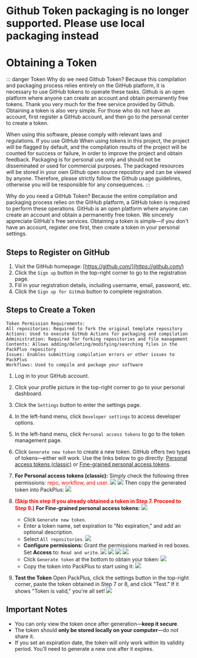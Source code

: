 # Github Token packaging is no longer supported. Please use local packaging instead

# Obtaining a Token

::: danger Token
Why do we need Github Token? Because this compilation and packaging process relies entirely on the GitHub platform, it is necessary to use GitHub tokens to operate these tasks. Github is an open platform where anyone can create an account and obtain permanently free tokens. Thank you very much for the free service provided by Github. Obtaining a token is also very simple. For those who do not have an account, first register a GitHub account, and then go to the personal center to create a token.

When using this software, please comply with relevant laws and regulations. If you use GitHub
When using tokens in this project, the project will be flagged by default, and the compilation results of the project will be counted for success or failure, in order to improve the project and obtain feedback. Packaging is for personal use only and should not be disseminated or used for commercial purposes. The packaged resources will be stored in your own Github open source repository and can be viewed by anyone. Therefore, please strictly follow the Github usage guidelines, otherwise you will be responsible for any consequences.
:::

Why do you need a GitHub Token? Because the entire compilation and packaging process relies on the GitHub platform, a GitHub token is required to perform these operations. GitHub is an open platform where anyone can create an account and obtain a permanently free token. We sincerely appreciate GitHub's free services. Obtaining a token is simple—if you don't have an account, register one first, then create a token in your personal settings.

## Steps to Register on GitHub

1. Visit the GitHub homepage: [https://github.com/](https://github.com/)
2. Click the `Sign up` button in the top-right corner to go to the registration page.
3. Fill in your registration details, including username, email, password, etc.
4. Click the `Sign up for GitHub` button to complete registration.

## Steps to Create a Token

```
Token Permission Requirements:
All repositories: Required to fork the original template repository
Actions: Used to execute GitHub Actions for packaging and compilation
Administration: Required for forking repositories and file management
Contents: Allows adding/deleting/modifying/searching files in the PackPlus repository
Issues: Enables submitting compilation errors or other issues to PackPlus
Workflows: Used to compile and package your software
```

1. Log in to your GitHub account.
2. Click your profile picture in the top-right corner to go to your personal dashboard.
3. Click the `Settings` button to enter the settings page.
4. In the left-hand menu, click `Developer settings` to access developer options.
5. In the left-hand menu, click `Personal access tokens` to go to the token management page.
6. Click `Generate new token` to create a new token.
   GitHub offers two types of tokens—either will work. Use the links below to go directly:
   [Personal access tokens (classic)](https://github.com/settings/tokens)
   or
   [Fine-grained personal access tokens](https://github.com/settings/personal-access-tokens).

7. **For Personal access tokens (classic):**
   Simply check the following three permissions: <font color="red">repo, workflow, and user</font>.
   ![](../static/imgs/token11.png)
   ![](../static/imgs/token12.webp)
   Then copy the generated token into PackPlus:
   ![](../static/imgs/token12.png)

8. **<font color="red">(Skip this step if you already obtained a token in Step 7. Proceed to Step 9.)</font>**
   **For Fine-grained personal access tokens:**
   ![](../static/imgs/token1.png)

    - Click `Generate new token`.
    - Enter a token name, set expiration to "No expiration," and add an optional description.
    - Select `All repositories`.
      ![](../static/imgs/token2.png)
    - **Configure permissions:** Grant the permissions marked in red boxes. Set **Access** to: `Read and write`.
      ![](../static/imgs/token3.png)
      ![](../static/imgs/token4.png)
      ![](../static/imgs/token5.png)
      ![](../static/imgs/token7.png)
    - Click `Generate token` at the bottom to obtain your token:
      ![](../static/imgs/token8.png)
    - Copy the token into PackPlus to start using it:
      ![](../static/imgs/token9.png)

9. **Test the Token**
   Open PackPlus, click the settings button in the top-right corner, paste the token obtained in Step 7 or 8, and click "Test." If it shows "Token is valid," you're all set!
   ![](../static/imgs/token13.png)

## Important Notes

-   You can only view the token once after generation—**keep it secure**.
-   The token should **only be stored locally on your computer**—do not share it.
-   If you set an expiration date, the token will only work within its validity period. You’ll need to generate a new one after it expires.
